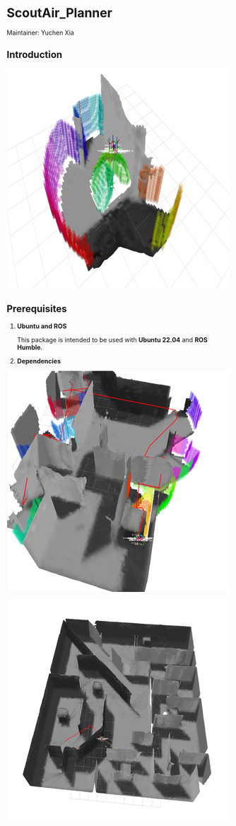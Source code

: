 # ScoutAir_Planner
Maintainer: Yuchen Xia

## Introduction 

<p align="center">
<img src="./doc/frontier_map.png" alt="Frontier Map" width="600" height="500">
</p>


## Prerequisites
1. __Ubuntu and ROS__

   This package is intended to be used with **Ubuntu 22.04** and **ROS Humble**.

2. __Dependencies__

<p align="center">
<img src="./doc/frontier_tour.png" alt="Frontier Tour" width="600" height="500">
</p>

<p align="center">
<img src="./doc/explorated_map.png" alt="Explorated Map" width="600" height="500">
</p>

   
